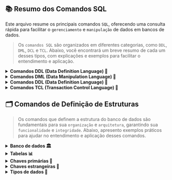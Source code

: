 ## 📚 Resumo dos Comandos SQL
Este arquivo resume os principais comandos `SQL`, oferecendo uma consulta rápida para facilitar o `gerenciamento` e `manipulação` de dados em bancos de dados.

>Os `comandos SQL` são organizados em diferentes categorias, como `DDL`, `DML`, `DCL` e `TCL`. Abaixo, você encontrará um breve resumo de cada um desses tipos, com explicações e exemplos para facilitar o entendimento e aplicação.

<details>
  <summary><strong> Comandos DDL (Data Definition Language) 📂</strong></summary><br>

>Comandos utilizados para `definir`, `modificar` e `excluir` estruturas do banco de dados, incluindo tabelas, índices e esquemas. São essenciais para a organização do banco. <br>
Para isso, temos como exemplo os comandos:
`CREATE`, `ALTER` e `DROP`.
```sql
-- Criando tabela (CREATE)
CREATE TABLE cliente (
    id INT PRIMARY KEY,
    nome VARCHAR(100),
    email VARCHAR(100) UNIQUE
);
```
```sql
-- Alterando estrutura (ALTER)
ALTER TABLE cliente ADD COLUMN telefone VARCHAR(15);
```
```sql
-- Excluindo tabela (DROP)
DROP TABLE cliente;
```
</details>


<details>
  <summary><strong> Comandos DML (Data Manipulation Language) 📝</strong></summary><br>

>Comandos utilizados para `inserir`, `atualizar`, `excluir` e `consultar` dados dentro das tabelas do banco. São essenciais para o manejo eficiente da informação. <br>
Para isso, temos como exemplo os comandos:
`INSERT`, `UPDATE`, `DELETE`, `SELECT`.

```sql
-- Inserindo novo cliente (INSERT)
INSERT INTO cliente (id, nome, email, telefone)
VALUES (1, 'João Silva', 'joao@email.com', '99999-9999');
```
```sql
-- Atualizando registro (UPDATE)
UPDATE cliente SET telefone = '98888-8888' WHERE id = 1;
```
```sql
-- Removendo registro (DELETE)
DELETE FROM cliente WHERE id = 1;
```
```sql
-- Buscando registros (SELECT)
SELECT * FROM cliente;
```
</details>


<details>
  <summary><strong> Comandos DDL (Data Definition Language) 🔐</strong></summary><br>

>Comandos usados para `definir permissões` e `controle de acesso` a dados e objetos no banco de dados. Garantem segurança e controle de quem pode acessar ou modificar informações. <br>
Para isso, temos como exemplo os comandos:
`GRANT`, `REVOKE`.

```sql
-- Concedendo permissão de leitura da tabela (GRANT)
GRANT SELECT ON cliente FROM PUBLIC;
```
```sql
-- Revogando permissão de leitura da tabela (REVOKE)
REVOKE SELECT ON cliente FROM PUBLIC;
</details>
```
</details>

<details>
  <summary><strong> Comandos TCL (Transaction Control Language) 🔄 </strong></summary><br>

> Comandos utilizados para `gerenciar transações`, garantindo que as operações de banco de dados sejam executadas de forma completa e consistente. <br>
Para isso, temos como exemplo os comandos:
`COMMIT`, `ROLLBACK`, `SAVEPOINT`, SET `TRANSACTION`.

```sql
-- Iniciando uma transação e inserindo um cliente
START TRANSACTION;
INSERT INTO cliente (id, nome, email) VALUES (2, 'Maria Souza', 'maria@email.com');
```
```sql
-- Confirmando alterações (COMMIT)
COMMIT;
```
```sql
-- Iniciando nova transação
START TRANSACTION;
DELETE FROM cliente WHERE id = 2;
```
```sql
-- Revertendo exclusão (ROLLBACK)
ROLLBACK;
```
</details>

## 🗂️ Comandos de Definição de Estruturas
>Os comandos que definem a estrutura do banco de dados são fundamentais para sua `organização` e `arquitetura`, garantindo sua `funcionalidade` e `integridade`. Abaixo, apresento exemplos práticos para ajudar no entendimento e aplicação desses comandos.

<details>
  <summary><strong> Banco de dados 🏛️ </strong></summary><br>

```sql
-- Criando novo banco de dados
CREATE DATABASE nome_do_banco;
--- ou
CREATE DATABASE IF NOT EXISTS nome_do_banco;
```
```sql
-- Iniciando banco de dados
USE nome_do_banco;
```

</details>

<details>
  <summary><strong> Tabelas 📊 </strong></summary><br>

```sql
-- Criando nova tabela sem dados
CREATE TABLE nome_tabela;
-- ou
CREATE TABLE IF NOT EXISTS nome_tabela;
```
```sql
-- Criando nova tabela com dados
CREATE TABLE nome_tabela(
    INT dado1,
    VARCHAR(10) dado2
);
-- ou
CREATE TABLE IF NOT EXISTS nome_tabela(
    INT dado1,
    VARCHAR(10) dado2
);
```
```sql
-- Visualizando campos da tabela
DESC nome_tabela;
```

</details>

<details>
  <summary><strong> Chaves primárias 🔑 </strong></summary><br>

```sql
-- Criando chaves primárias durante criação das tabelas
CREATE TABLE IF NOT EXISTS nome_tabela(
    INT dado1 PRIMARY KEY,
    VARCHAR(10) dado2
);
```
```sql
-- Criando chaves primárias após criação das tabelas
CREATE TABLE IF NOT EXISTS nome_tabela(
    INT dado1,
    VARCHAR(10) dado2
);
ALTER TABLE nome_tabela ADD PRIMARY KEY (dado1);
```
```sql
-- Chaves primária composta durante crianção das tabelas
CREATE TABLE IF NOT EXISTS nome_tabela(
    INT dado1,
    VARCHAR(10) dado2,
    PRIMARY KEY(dado1, dado2)
);
```
```sql
-- Chaves primária composta após criação das tabelas
CREATE TABLE IF NOT EXISTS nome_tabela(
    INT dado1,
    VARCHAR(10) dado2
);
ALTER TABLE nome_tabela ADD PRIMARY KEY (dado1, dado2);
```

</details>

<details>
  <summary><strong> Chaves estrangeiras 🔐 </strong></summary><br>

```sql
-- Tabela com chave primária (tabela que vai ser herdada)
CREATE TABLE IF NOT EXISTS tabelaChaveP(INT chave PRIMARY KEY);
```
```sql
-- Chave estrangeira durante a criação da tabela
-- Vale lembrar que não é uma boa prática.
-- Pode ocasionar em erro, caso chave primária não exista.
CREATE TABLE IF NOT EXISTS nome_tabela(
    INT dado1 PRIMARY KEY,
    chave_estrangeira INT,
    FOREIGN KEY (chave_estrangeira) REFERENCES tabelaChaveP(chave)
);
```
```sql
-- Chave estrangeira após a criação da tabela
CREATE TABLE IF NOT EXISTS nome_tabela(
    INT dado1 PRIMARY KEY,
    chave_estrangeira INT
);
-- Criando chave estrangeira
ALTER TABLE nome_tabela ADD CONSTRAINT fk_chave
FOREIGN KEY (chave_estrangeira) REFERENCES tabelaChaveP(chave);
```

</details>

<details>
  <summary><strong> Tipos de dados 🧮 </strong></summary><br>

>Principais tipos de dados mais utilizados para definir colunas em tabelas SQL:

```sql
INT:          Números inteiros.
VARCHAR(n):   Textos de tamanho variável, com tamanho "n" de caracteres.
TEXT:         Grandes quantidades de texto.
DATE:         Datas em formato YYYY-MM-DD.
DECIMAL(p,s): "p" é o total de dígitos e "s" é o número de casas decimais.
BOOLEAN:      Armazena valores TRUE ou FALSE.
FLOAT:        Armazena números de ponto flutuante com precisão simples.
```
</details>